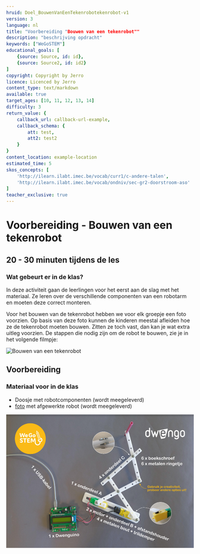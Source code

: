 ```yaml
---
hruid: Doel_BouwenVanEenTekenrobotekenrobot-v1
version: 3
language: nl
title: "Voorbereiding "Bouwen van een tekenrobot""
description: "beschrijving opdracht"
keywords: ["WeGoSTEM"]
educational_goals: [
    {source: Source, id: id}, 
    {source: Source2, id: id2}
]
copyright: Copyright by Jerro
licence: Licenced by Jerro
content_type: text/markdown
available: true
target_ages: [10, 11, 12, 13, 14]
difficulty: 3
return_value: {
    callback_url: callback-url-example,
    callback_schema: {
        att: test,
        att2: test2
    }
}
content_location: example-location
estimated_time: 5
skos_concepts: [
    'http://ilearn.ilabt.imec.be/vocab/curr1/c-andere-talen', 
    'http://ilearn.ilabt.imec.be/vocab/ondniv/sec-gr2-doorstroom-aso'
]
teacher_exclusive: true
---
```


# Voorbereiding - Bouwen van een tekenrobot 
## 20 - 30 minuten tijdens de les

### Wat gebeurt er in de klas?
In deze activiteit gaan de leerlingen voor het eerst aan de slag met het materiaal. Ze leren over de verschillende componenten van een robotarm en moeten deze correct monteren. 

Voor het bouwen van de tekenrobot hebben we voor elk groepje een foto voorzien. Op basis van deze foto kunnen de kinderen meestal afleiden hoe ze de tekenrobot moeten bouwen. Zitten ze toch vast, dan kan je wat extra uitleg voorzien. De stappen die nodig zijn om de robot te bouwen, zie je in het volgende filmpje: 

![Bouwen van een tekenrobot](@youtube/https://www.youtube.com/embed/BilJBKQ4V0Y "Bouwen van een tekenrobot")

## Voorbereiding
### Materiaal voor in de klas

* Doosje met robotcomponenten (wordt meegeleverd)
* [foto](images/Voorbeeld.pdf "afgewerkte robot") met afgewerkte robot (wordt meegeleverd)


![](images/Voorbeeld.PNG "Afgewerkte robot")
